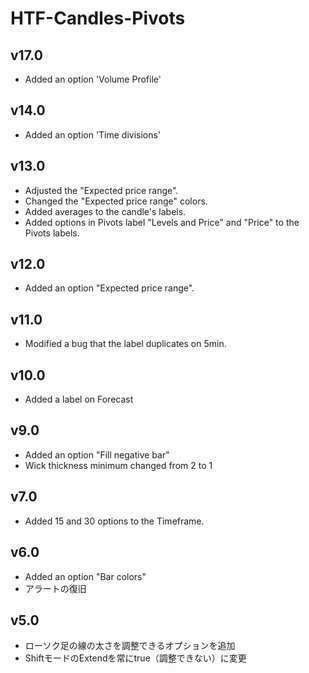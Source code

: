 # HTF-Candles-Pivots
## v17.0
- Added an option 'Volume Profile'

## v14.0
- Added an option 'Time divisions'

## v13.0
- Adjusted the "Expected price range".
- Changed the "Expected price range" colors.
- Added averages to the candle's labels.
- Added options in Pivots label "Levels and Price" and "Price" to the Pivots labels.

## v12.0
- Added an option "Expected price range".

## v11.0
- Modified a bug that the label duplicates on 5min.

## v10.0
- Added a label on Forecast

## v9.0
- Added an option "Fill negative bar"
- Wick thickness minimum changed from 2 to 1

## v7.0
- Added 15 and 30 options to the Timeframe.

## v6.0
- Added an option "Bar colors"
- アラートの復旧

## v5.0
- ローソク足の線の太さを調整できるオプションを追加
- ShiftモードのExtendを常にtrue（調整できない）に変更
